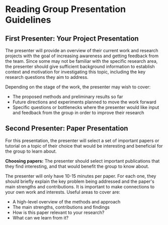 # Reading Group Presentation Guidelines

## First Presenter: Your Project Presentation
The presenter will provide an overview of their current work and research projects with the goal of increasing awareness and getting feedback from the team. Since some may not be familiar with the specific research area, the presenter should give sufficient background information to establish context and motivation for investigating this topic, including the key research questions they aim to address.

Depending on the stage of the work, the presenter may wish to cover:
- The proposed methods and preliminary results so far
- Future directions and experiments planned to move the work forward
- Specific questions or bottlenecks where the presenter would like input and feedback from the group in order to improve their research


## Second Presenter: Paper Presentation
For this presentation, the presenter will select a set of important papers or tutorial on a topic of their choice that would be interesting and beneficial for the group to learn about.

**Choosing papers:** The presenter should select important publications that they find interesting, and that would benefit the group to know about.

The presenter will only have 10-15 minutes per paper. For each one, they should briefly explain the key problem being addressed and the paper's main strengths and contributions. It is important to make connections to your own work and interests. Useful areas to cover are:
- A high-level overview of the methods and approach
- The main strengths, contributions and findings
- How is this paper relevant to your research?
- What can we learn from it?
